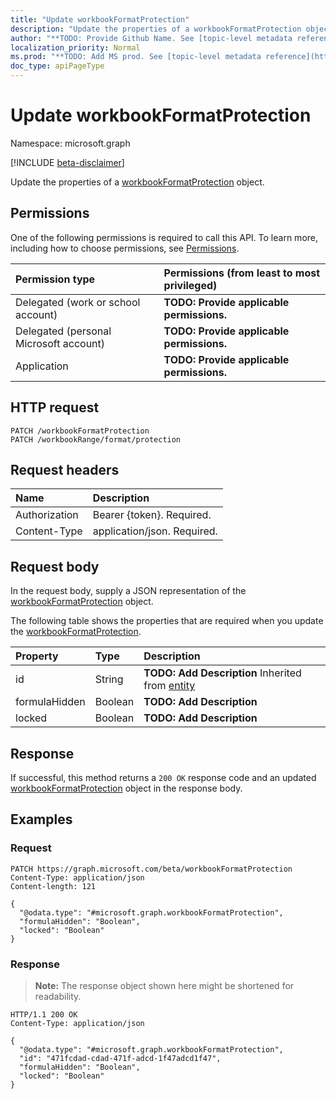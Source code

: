 ```yaml
---
title: "Update workbookFormatProtection"
description: "Update the properties of a workbookFormatProtection object."
author: "**TODO: Provide Github Name. See [topic-level metadata reference](https://msgo.azurewebsites.net/add/document/guidelines/metadata.html#topic-level-metadata)**"
localization_priority: Normal
ms.prod: "**TODO: Add MS prod. See [topic-level metadata reference](https://msgo.azurewebsites.net/add/document/guidelines/metadata.html#topic-level-metadata)**"
doc_type: apiPageType
---
```


# Update workbookFormatProtection
Namespace: microsoft.graph

[!INCLUDE [beta-disclaimer](../../includes/beta-disclaimer.md)]

Update the properties of a [workbookFormatProtection](../resources/workbookformatprotection.md) object.

## Permissions
One of the following permissions is required to call this API. To learn more, including how to choose permissions, see [Permissions](/graph/permissions-reference).

|Permission type|Permissions (from least to most privileged)|
|:---|:---|
|Delegated (work or school account)|**TODO: Provide applicable permissions.**|
|Delegated (personal Microsoft account)|**TODO: Provide applicable permissions.**|
|Application|**TODO: Provide applicable permissions.**|

## HTTP request

<!-- {
  "blockType": "ignored"
}
-->
``` http
PATCH /workbookFormatProtection
PATCH /workbookRange/format/protection
```

## Request headers
|Name|Description|
|:---|:---|
|Authorization|Bearer {token}. Required.|
|Content-Type|application/json. Required.|

## Request body
In the request body, supply a JSON representation of the [workbookFormatProtection](../resources/workbookformatprotection.md) object.

The following table shows the properties that are required when you update the [workbookFormatProtection](../resources/workbookformatprotection.md).

|Property|Type|Description|
|:---|:---|:---|
|id|String|**TODO: Add Description** Inherited from [entity](../resources/entity.md)|
|formulaHidden|Boolean|**TODO: Add Description**|
|locked|Boolean|**TODO: Add Description**|



## Response

If successful, this method returns a `200 OK` response code and an updated [workbookFormatProtection](../resources/workbookformatprotection.md) object in the response body.

## Examples

### Request
<!-- {
  "blockType": "request",
  "name": "update_workbookformatprotection"
}
-->
``` http
PATCH https://graph.microsoft.com/beta/workbookFormatProtection
Content-Type: application/json
Content-length: 121

{
  "@odata.type": "#microsoft.graph.workbookFormatProtection",
  "formulaHidden": "Boolean",
  "locked": "Boolean"
}
```


### Response
>**Note:** The response object shown here might be shortened for readability.
<!-- {
  "blockType": "response",
  "truncated": true
}
-->
``` http
HTTP/1.1 200 OK
Content-Type: application/json

{
  "@odata.type": "#microsoft.graph.workbookFormatProtection",
  "id": "471fcdad-cdad-471f-adcd-1f47adcd1f47",
  "formulaHidden": "Boolean",
  "locked": "Boolean"
}
```

